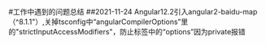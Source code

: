 #工作中遇到的问题总结
##2021-11-24
Angular12.2引入angular2-baidu-map（^8.1.1"）,关掉tsconfig中“angularCompilerOptions”里的"strictInputAccessModifiers"，防止<baidu-map>标签中的“options”因为private报错

